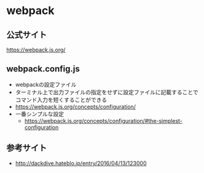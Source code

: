 # webpack

## 公式サイト

https://webpack.js.org/

## webpack.config.js

- webpackの設定ファイル
- ターミナル上で出力ファイルの指定をせずに設定ファイルに記載することでコマンド入力を短くすることができる
- https://webpack.js.org/concepts/configuration/
- 一番シンプルな設定
    - https://webpack.js.org/concepts/configuration/#the-simplest-configuration

## 参考サイト

- http://dackdive.hateblo.jp/entry/2016/04/13/123000